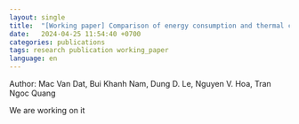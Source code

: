 ```yaml
---
layout: single
title:  "[Working paper] Comparison of energy consumption and thermal comfort between rooms with inverter and non-inverter air conditioning in Hanoi, Vietnam"
date:   2024-04-25 11:54:40 +0700
categories: publications
tags: research publication working_paper
language: en
---
```

Author: Mac Van Dat, Bui Khanh Nam, Dung D. Le, Nguyen V. Hoa, Tran Ngoc Quang

We are working on it
